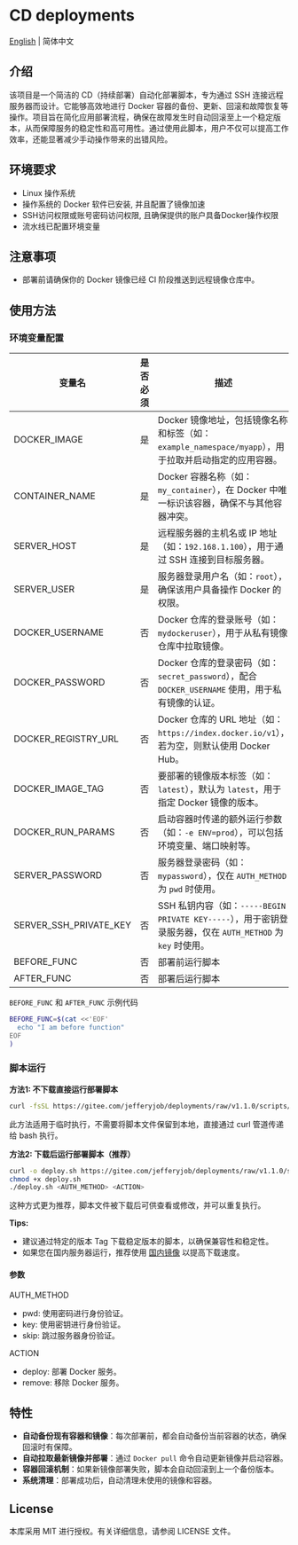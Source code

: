 # CD deployments

[English](README.md) | 简体中文

## 介绍
该项目是一个简洁的 CD（持续部署）自动化部署脚本，专为通过 SSH 连接远程服务器而设计。它能够高效地进行 Docker 容器的备份、更新、回滚和故障恢复等操作。项目旨在简化应用部署流程，确保在故障发生时自动回滚至上一个稳定版本，从而保障服务的稳定性和高可用性。通过使用此脚本，用户不仅可以提高工作效率，还能显著减少手动操作带来的出错风险。

## 环境要求
- Linux 操作系统
- 操作系统的 Docker 软件已安装, 并且配置了镜像加速
- SSH访问权限或账号密码访问权限, 且确保提供的账户具备Docker操作权限
- 流水线已配置环境变量

## 注意事项
- 部署前请确保你的 Docker 镜像已经 CI 阶段推送到远程镜像仓库中。

## 使用方法

### 环境变量配置
| 变量名                    | 是否必须 | 描述                                             |
|------------------------|-----|------------------------------------------------|
| DOCKER_IMAGE           | 是   | Docker 镜像地址，包括镜像名称和标签（如：`example_namespace/myapp`），用于拉取并启动指定的应用容器。 |
| CONTAINER_NAME         | 是   | Docker 容器名称（如：`my_container`），在 Docker 中唯一标识该容器，确保不与其他容器冲突。 |
| SERVER_HOST            | 是   | 远程服务器的主机名或 IP 地址（如：`192.168.1.100`），用于通过 SSH 连接到目标服务器。 |
| SERVER_USER            | 是   | 服务器登录用户名（如：`root`），确保该用户具备操作 Docker 的权限。       |
| DOCKER_USERNAME        | 否   | Docker 仓库的登录账号（如：`mydockeruser`），用于从私有镜像仓库中拉取镜像。 |
| DOCKER_PASSWORD        | 否   | Docker 仓库的登录密码（如：`secret_password`），配合 `DOCKER_USERNAME` 使用，用于私有镜像的认证。 |
| DOCKER_REGISTRY_URL    | 否   | Docker 仓库的 URL 地址（如：`https://index.docker.io/v1`）， 若为空，则默认使用 Docker Hub。 |
| DOCKER_IMAGE_TAG       | 否   | 要部署的镜像版本标签（如：`latest`），默认为 `latest`，用于指定 Docker 镜像的版本。 |
| DOCKER_RUN_PARAMS      | 否   | 启动容器时传递的额外运行参数（如：`-e ENV=prod`），可以包括环境变量、端口映射等。 |
| SERVER_PASSWORD        | 否   | 服务器登录密码（如：`mypassword`），仅在 `AUTH_METHOD` 为 `pwd` 时使用。 |
| SERVER_SSH_PRIVATE_KEY | 否   | SSH 私钥内容（如：`-----BEGIN PRIVATE KEY-----`），用于密钥登录服务器，仅在 `AUTH_METHOD` 为 `key` 时使用。 |
| BEFORE_FUNC | 否   | 部署前运行脚本                                        |
| AFTER_FUNC | 否   | 部署后运行脚本                                        |

`BEFORE_FUNC` 和 `AFTER_FUNC` 示例代码

```bash
BEFORE_FUNC=$(cat <<'EOF'
  echo "I am before function"
EOF
)
```

### 脚本运行
**方法1: 不下载直接运行部署脚本**
```bash
curl -fsSL https://gitee.com/jefferyjob/deployments/raw/v1.1.0/scripts/deploy.docker.sh | bash -s -- <AUTH_METHOD> <ACTION>
```
此方法适用于临时执行，不需要将脚本文件保留到本地，直接通过 curl 管道传递给 bash 执行。


**方法2:  下载后运行部署脚本（推荐）**
```bash
curl -o deploy.sh https://gitee.com/jefferyjob/deployments/raw/v1.1.0/scripts/deploy.docker.sh
chmod +x deploy.sh
./deploy.sh <AUTH_METHOD> <ACTION>
```
这种方式更为推荐，脚本文件被下载后可供查看或修改，并可以重复执行。


**Tips:** 
- 建议通过特定的版本 Tag 下载稳定版本的脚本，以确保兼容性和稳定性。
- 如果您在国内服务器运行，推荐使用 [国内镜像](https://gitee.com/jefferyjob/deployments) 以提高下载速度。


#### 参数
AUTH_METHOD
- pwd: 使用密码进行身份验证。
- key: 使用密钥进行身份验证。
- skip: 跳过服务器身份验证。

ACTION
- deploy: 部署 Docker 服务。
- remove: 移除 Docker 服务。

## 特性
- **自动备份现有容器和镜像**：每次部署前，都会自动备份当前容器的状态，确保回滚时有保障。
- **自动拉取最新镜像并部署**：通过 `Docker pull` 命令自动更新镜像并启动容器。
- **容器回滚机制**：如果新镜像部署失败，脚本会自动回滚到上一个备份版本。
- **系统清理**：部署成功后，自动清理未使用的镜像和容器。

## License
本库采用 MIT 进行授权。有关详细信息，请参阅 LICENSE 文件。
